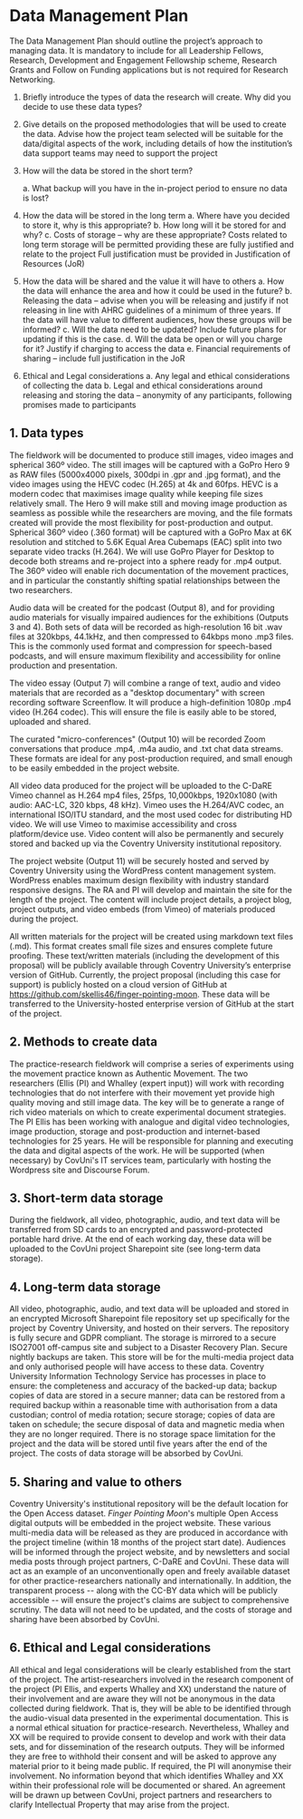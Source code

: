 # Data Management Plan

The Data Management Plan should outline the project’s approach to managing data. It is mandatory to include for all Leadership Fellows, Research, Development and Engagement Fellowship scheme, Research Grants and Follow on Funding applications but is not required for Research Networking. 

1. Briefly introduce the types of data the research will create. Why did you decide to use these data types?

2. Give details on the proposed methodologies that will be used to create the data. Advise how the project team selected will be suitable for the data/digital aspects of the work, including details of how the institution’s data support teams may need to support the project

3. How will the data be stored in the short term?

    a. What backup will you have in the in-project period to ensure no data is lost?

4. How the data will be stored in the long term
    a. Where have you decided to store it, why is this appropriate?
    b. How long will it be stored for and why?
    c. Costs of storage – why are these appropriate? Costs related to long term storage will be permitted providing these are fully justified and relate to the project Full justification must be provided in Justification of Resources (JoR)

5. How the data will be shared and the value it will have to others
    a. How the data will enhance the area and how it could be used in the future?
    b. Releasing the data – advise when you will be releasing and justify if not releasing in line with AHRC guidelines of a minimum of three years. If the data will have value to different audiences, how these groups will be informed?
    c. Will the data need to be updated? Include future plans for updating if this is the case.
    d. Will the data be open or will you charge for it? Justify if charging to access the data
    e. Financial requirements of sharing – include full justification in the JoR

6. Ethical and Legal considerations
    a. Any legal and ethical considerations of collecting the data
    b. Legal and ethical considerations around releasing and storing the data – anonymity of any participants, following promises made to participants

## 1. Data types

The fieldwork will be documented to produce still images, video images and spherical 360º video. The still images will be captured with a GoPro Hero 9 as RAW files (5000x4000 pixels, 300dpi in .gpr and .jpg format), and the video images using the HEVC codec (H.265) at 4k and 60fps. HEVC is a modern codec that maximises image quality while keeping file sizes relatively small. The Hero 9 will make still and moving image production as seamless as possible while the researchers are moving, and the file formats created will provide the most flexibility for post-production and output. Spherical 360º video (.360 format) will be captured with a GoPro Max at 6K resolution and stitched to 5.6K Equal Area Cubemaps (EAC) split into two separate video tracks (H.264). We will use GoPro Player for Desktop to decode both streams and re-project into a sphere ready for .mp4 output. The 360º video will enable rich documentation of the movement practices, and in particular the constantly shifting spatial relationships between the two researchers. 

Audio data will be created for the podcast (Output 8), and for providing audio materials for visually impaired audiences for the exhibitions (Outputs 3 and 4). Both sets of data will be recorded as high-resolution 16 bit .wav files at 320kbps, 44.1kHz, and then compressed to 64kbps mono .mp3 files. This is the commonly used format and compression for speech-based podcasts, and will ensure maximum flexibility and accessibility for online production and presentation.

The video essay (Output 7) will combine a range of text, audio and video materials that are recorded as a "desktop documentary" with screen recording software Screenflow. It will produce a high-definition 1080p .mp4 video (H.264 codec). This will ensure the file is easily able to be stored, uploaded and shared. 

The curated "micro-conferences" (Output 10) will be recorded Zoom conversations that produce .mp4, .m4a audio, and .txt chat data streams. These formats are ideal for any post-production required, and small enough to be easily embedded in the project website.

All video data produced for the project will be uploaded to the C-DaRE Vimeo channel as H.264 mp4 files, 25fps, 10,000kbps, 1920x1080 (with audio: AAC-LC, 320 kbps, 48 kHz). Vimeo uses the H.264/AVC codec, an international ISO/ITU standard, and the most used codec for distributing HD video. We will use Vimeo to maximise accessibility and cross platform/device use. Video content will also be permanently and securely stored and backed up via the Coventry University institutional repository.

The project website (Output 11) will be securely hosted and served by Coventry University using the WordPress content management system. WordPress enables maximum design flexibility with industry standard responsive designs. The RA and PI will develop and maintain the site for the length of the project. The content will include project details, a project blog, project outputs, and video embeds (from Vimeo) of materials produced during the project. 

All written materials for the project will be created using markdown text files (.md). This format creates small file sizes and ensures complete future proofing. These text/written materials (including the development of this proposal) will be publicly available through Coventry University’s enterprise version of GitHub. Currently, the project proposal (including this case for support) is publicly hosted on a cloud version of GitHub at https://github.com/skellis46/finger-pointing-moon. These data will be transferred to the University-hosted enterprise version of GitHub at the start of the project. 

## 2. Methods to create data

The practice-research fieldwork will comprise a series of experiments using the movement practice known as Authentic Movement. The two researchers (Ellis (PI) and Whalley (expert input)) will work with recording technologies that do not interfere with their movement yet provide high quality moving and still image data. The key will be to generate a range of rich video materials on which to create experimental document strategies. The PI Ellis has been working with analogue and digital video technologies, image production, storage and post-production and internet-based technologies for 25 years. He will be responsible for planning and executing the data and digital aspects of the work. He will be supported (when necessary) by CovUni's IT services team, particularly with hosting the Wordpress site and Discourse Forum.

## 3. Short-term data storage 

During the fieldwork, all video, photographic, audio, and text data will be transferred from SD cards to an encrypted and password-protected portable hard drive. At the end of each working day, these data will be uploaded to the CovUni project Sharepoint site (see long-term data storage).

## 4. Long-term data storage

All video, photographic, audio, and text data will be uploaded and stored in an encrypted Microsoft Sharepoint file repository set up specifically for the project by Coventry University, and hosted on their servers. The repository is fully secure and GDPR compliant. The storage is mirrored to a secure ISO27001 off-campus site and subject to a Disaster Recovery Plan. Secure nightly backups are taken. This store will be for the multi-media project data and only authorised people will have access to these data. Coventry University Information Technology Service has processes in place to ensure: the completeness and accuracy of the backed-up data; backup copies of data are stored in a secure manner; data can be restored from a required backup within a reasonable time with authorisation from a data custodian; control of media rotation; secure storage; copies of data are taken on schedule; the secure disposal of data and magnetic media when they are no longer required. There is no storage space limitation for the project and the data will be stored until five years after the end of the project. The costs of data storage will be absorbed by CovUni.

## 5. Sharing and value to others

Coventry University's institutional repository will be the default location for the Open Access dataset. _Finger Pointing Moon_'s multiple Open Access digital outputs will be embedded in the project website. These various multi-media data will be released as they are produced in accordance with the project timeline (within 18 months of the project start date). Audiences will be informed through the project website, and by newsletters and social media posts through project partners, C-DaRE and CovUni. These data will act as an example of an unconventionally open and freely available dataset for other practice-researchers nationally and internationally. In addition, the transparent process -- along with the CC-BY data which will be publicly accessible -- will ensure the project's claims are subject to comprehensive scrutiny. The data will not need to be updated, and the costs of storage and sharing have been absorbed by CovUni.    

## 6. Ethical and Legal considerations

All ethical and legal considerations will be clearly established from the start of the project. The artist-researchers involved in the research component of the project (PI Ellis, and experts Whalley and XX) understand the nature of their involvement and are aware they will not be anonymous in the data collected during fieldwork. That is, they will be able to be identified through the audio-visual data presented in the experimental documentation. This is a normal ethical situation for practice-research. Nevertheless, Whalley and XX will be required to provide consent to develop and work with their data sets, and for dissemination of the research outputs. They will be informed they are free to withhold their consent and will be asked to approve any material prior to it being made public. If required, the PI will anonymise their involvement. No information beyond that which identifies Whalley and XX within their professional role will be documented or shared. An agreement will be drawn up between CovUni, project partners and researchers to clarify Intellectual Property that may arise from the project. 
